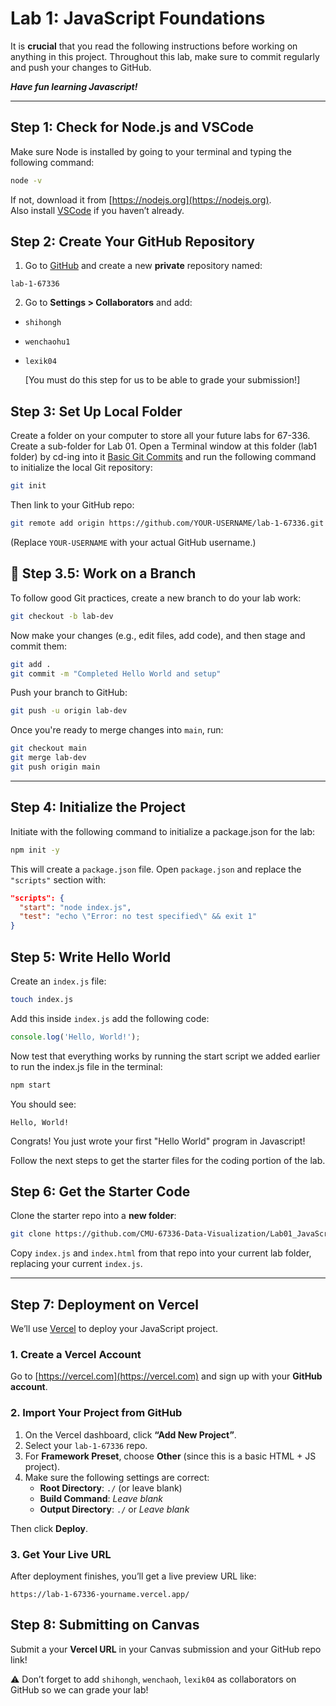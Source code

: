 # Lab 1: JavaScript Foundations

It is **crucial** that you read the following instructions before working on anything in this project.
Throughout this lab, make sure to commit regularly and push your changes to GitHub.

***Have fun learning Javascript!***

---


## Step 1: Check for Node.js and VSCode

Make sure Node is installed by going to your terminal and typing the following command:

```bash
node -v
```

If not, download it from [https://nodejs.org](https://nodejs.org).  
Also install [VSCode](https://code.visualstudio.com/) if you haven’t already.

## Step 2: Create Your GitHub Repository

1. Go to [GitHub](https://github.com) and create a new **private** repository named:

```
lab-1-67336
```

2. Go to **Settings > Collaborators** and add:

- `shihongh`
- `wenchaohu1`
- `lexik04`

  [You must do this step for us to be able to grade your submission!]

## Step 3: Set Up Local Folder

Create a folder on your computer to store all your future labs for 67-336. Create a sub-folder for Lab 01. Open a Terminal window at this folder (lab1 folder) by cd-ing into it [Basic Git Commits](https://gist.github.com/bradtraversy/cc180de0edee05075a6139e42d5f28ce) and run the following command to initialize the local Git repository:

```bash
git init
```

Then link to your GitHub repo:

```bash
git remote add origin https://github.com/YOUR-USERNAME/lab-1-67336.git
```
(Replace `YOUR-USERNAME` with your actual GitHub username.)

## 🔀 Step 3.5: Work on a Branch

To follow good Git practices, create a new branch to do your lab work:

```bash
git checkout -b lab-dev
```

Now make your changes (e.g., edit files, add code), and then stage and commit them:

```bash
git add .
git commit -m "Completed Hello World and setup"
```

Push your branch to GitHub:

```bash
git push -u origin lab-dev
```

Once you're ready to merge changes into `main`, run:

```bash
git checkout main
git merge lab-dev
git push origin main
```

---

## Step 4: Initialize the Project
Initiate with the following command to initialize a package.json for the lab:

```bash
npm init -y
```

This will create a `package.json` file. Open `package.json` and replace the `"scripts"` section with: 

```json
"scripts": {
  "start": "node index.js",
  "test": "echo \"Error: no test specified\" && exit 1"
}
```

## Step 5: Write Hello World

Create an `index.js` file:

```bash
touch index.js
```

Add this inside `index.js` add the following code:

```javascript
console.log('Hello, World!');
```

Now test that everything works by running the start script we added earlier to run the index.js file in the terminal:

```bash
npm start
```

You should see:

```
Hello, World!
```

Congrats! You just wrote your first "Hello World" program in Javascript!

Follow the next steps to get the starter files for the coding portion of the lab.

## Step 6: Get the Starter Code

Clone the starter repo into a **new folder**:

```bash
git clone https://github.com/CMU-67336-Data-Visualization/Lab01_JavaScriptFoundations.git
```

Copy `index.js` and `index.html` from that repo into your current lab folder, replacing your current `index.js`.

---

## Step 7: Deployment on Vercel

We’ll use [Vercel](https://vercel.com) to deploy your JavaScript project.

### 1. Create a Vercel Account

Go to [https://vercel.com](https://vercel.com) and sign up with your **GitHub account**.

### 2. Import Your Project from GitHub

1. On the Vercel dashboard, click **“Add New Project”**.
2. Select your `lab-1-67336` repo.
3. For **Framework Preset**, choose **Other** (since this is a basic HTML + JS project).
4. Make sure the following settings are correct:
   - **Root Directory**: `./` (or leave blank)
   - **Build Command**: _Leave blank_
   - **Output Directory**: `./` or _Leave blank_

Then click **Deploy**.

### 3. Get Your Live URL

After deployment finishes, you’ll get a live preview URL like:

```
https://lab-1-67336-yourname.vercel.app/
```

## Step 8: Submitting on Canvas

Submit a your **Vercel URL** in your Canvas submission and your GitHub repo link!

⚠️ Don’t forget to add `shihongh`, `wenchaoh`, `lexik04` as collaborators on GitHub so we can grade your lab!
